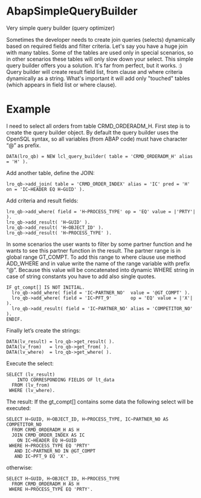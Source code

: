 # AbapSimpleQueryBuilder
Very simple query builder (query optimizer)

Sometimes the developer needs to create join queries (selects) dynamically based on required fields and filter criteria. Let's say you have a huge join with many tables. Some of the tables are used only in special scenarios, so in other scenarios these tables will only slow down your select. This simple query builder offers you a solution. It's far from perfect, but it works. :) Query builder will create result field list, from clause and where criteria dynamically as a string. What's important it will add only "touched" tables (which appears in field list or where clause). 
# Example
I need to select all orders from table CRMD_ORDERADM_H. First step is to create the query builder object. By default the query builder uses the OpenSQL syntax, so all variables (from ABAP code) must have character “@” as prefix.
```ABAP
DATA(lro_qb) = NEW lcl_query_builder( table = 'CRMD_ORDERADM_H' alias = 'H' ).
```
Add another table, define the JOIN:
```ABAP
lro_qb->add_join( table = 'CRMD_ORDER_INDEX' alias = 'IC' pred = 'H' on = 'IC~HEADER EQ H~GUID' ).
```
Add criteria and result fields:
```ABAP
lro_qb->add_where( field = 'H~PROCESS_TYPE' op = 'EQ' value = |'PRTY'| ).
lro_qb->add_result( 'H~GUID' ).
lro_qb->add_result( 'H~OBJECT_ID' ).
lro_qb->add_result( 'H~PROCESS_TYPE' ).
```
In some scenarios the user wants to filter by some partner function and he wants to see this partner function in the result. The partner range is in global range GT_COMPT. To add this range to where clause use method ADD_WHERE and in value write the name of the range variable with prefix “@”. Because this value will be concatenated into dynamic WHERE string in case of string constants you have to add also single quotes.
```ABAP
IF gt_compt[] IS NOT INITIAL.
  lro_qb->add_where( field = 'IC~PARTNER_NO'  value = '@GT_COMPT' ).
  lro_qb->add_where( field = 'IC~PFT_9'       op = 'EQ' value = |'X'| ).
  lro_qb->add_result( field = 'IC~PARTNER_NO' alias = 'COMPETITOR_NO' ).
ENDIF.
```
Finally let’s create the strings:
```ABAP
DATA(lv_result) = lro_qb->get_result( ).
DATA(lv_from)   = lro_qb->get_from( ).
DATA(lv_where)  = lro_qb->get_where( ).
```
Execute the select:
```ABAP
SELECT (lv_result)
    INTO CORRESPONDING FIELDS OF lt_data
  FROM (lv_from)
 WHERE (lv_where).
```
The result:
If the gt_compt[] contains some data the following select will be executed:
```ABAP
SELECT H~GUID, H~OBJECT_ID, H~PROCESS_TYPE, IC~PARTNER_NO AS COMPETITOR_NO
  FROM CRMD_ORDERADM_H AS H 
  JOIN CRMD_ORDER_INDEX AS IC 
    ON IC~HEADER EQ H~GUID
 WHERE H~PROCESS_TYPE EQ 'PRTY' 
   AND IC~PARTNER_NO IN @GT_COMPT 
   AND IC~PFT_9 EQ 'X'.
```
otherwise:
```ABAP
SELECT H~GUID, H~OBJECT_ID, H~PROCESS_TYPE
  FROM CRMD_ORDERADM_H AS H
 WHERE H~PROCESS_TYPE EQ 'PRTY'.
```
